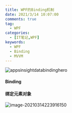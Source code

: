 ```yaml
---
title: WPF的Binding机制
date: 2021/3/14 10:07:00
comments: true
tag: 
  - WPF
categories:
  - [IT笔记,WPF]
keywords:
  - WPF
  - Binding
  - MVVM
---
```


![appsinsightdatabindinghero](https://oss.xknife.net/appsinsightdatabindinghero.jpg)

####  Binding

#### 绑定元素对象

![image-20210314223916150](https://oss.xknife.net/image-20210314223916150.png)

